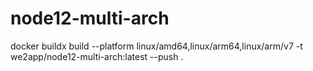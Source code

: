 # node12-multi-arch

docker buildx build --platform linux/amd64,linux/arm64,linux/arm/v7 -t we2app/node12-multi-arch:latest --push .